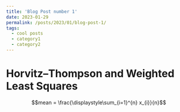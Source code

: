 ```yaml
---
title: 'Blog Post number 1'
date: 2023-01-29
permalink: /posts/2023/01/blog-post-1/
tags:
  - cool posts
  - category1
  - category2
---
```


Horvitz–Thompson and Weighted Least Squares
======

$$mean = \frac{\displaystyle\sum_{i=1}^{n} x_{i}}{n}$$
